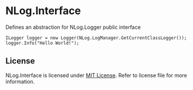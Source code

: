 NLog.Interface
==============

Defines an abstraction for NLog.Logger public interface

    ILogger logger = new Logger(NLog.LogManager.GetCurrentClassLogger());
	logger.Info("Hello World!");


## License

NLog.Interface is licensed under [MIT License](http://opensource.org/licenses/MIT "Read more about the MIT license form"). Refer to license file for more information.
